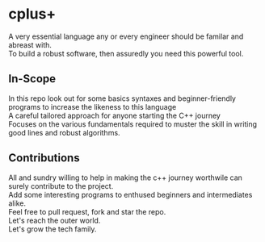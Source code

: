 # cplus+

A very essential language any or every engineer should be familar and abreast with. <br>
To build a robust software, then assuredly you need this powerful tool.

## In-Scope

In this repo look out for some basics syntaxes and beginner-friendly programs to increase the likeness to this language<br>
A careful tailored approach for anyone starting the C++ journey<br>
Focuses on the various fundamentals required to muster the skill in writing good lines and robust algorithms.<br>

## Contributions

All and sundry willing to help in making the c++ journey worthwile can surely contribute to the project.<br>
Add some interesting programs to enthused beginners and intermediates alike.<br>
Feel free to pull request, fork and star the repo.<br>
Let's reach the outer world.<br>
Let's grow the tech family.<br>
